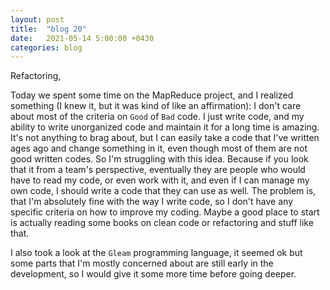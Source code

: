 ```yaml
---
layout: post
title:  "blog 20"
date:   2021-05-14 5:00:00 +0430
categories: blog
---
```


Refactoring,

Today we spent some time on the MapReduce project, and I realized something (I knew it, but it was kind of like an affirmation):
I don't care about most of the criteria on `Good` of `Bad` code. I just write code, and my ability to write unorganized code and maintain it for
  a long time is amazing. It's not anything to brag about, but I can easily take a code that I've written ages ago and change something in it,
  even though most of them are not good written codes.
So I'm struggling with this idea. Because if you look that it from a team's perspective, eventually they are people who would have to
  read my code, or even work with it, and even if I can manage my own code, I should write a code that they can use as well. 
The problem is, that I'm absolutely fine with the way I write code, so I don't have any specific criteria on how to improve my coding.
Maybe a good place to start is actually reading some books on clean code or refactoring and stuff like that.

I also took a look at the `Gleam` programming language, it seemed ok but some parts that I'm mostly concerned about are still early in the development,
  so I would give it some more time before going deeper.

